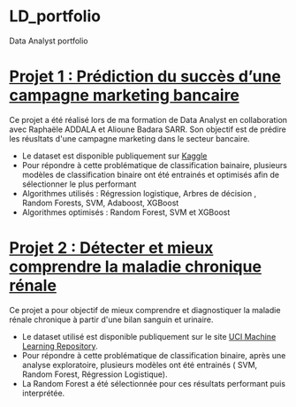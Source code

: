 # LD_portfolio
Data Analyst portfolio

# [Projet 1 : Prédiction du succès d’une campagne marketing bancaire](https://github.com/LeanneDelaunay/Prediction_resultats_campagne_marketing) 

Ce projet a été réalisé lors de ma formation de Data Analyst en collaboration avec Raphaële ADDALA et Alioune Badara SARR.
Son objectif est de prédire les réusltats d'une campagne marketing dans le secteur bancaire.

* Le dataset est disponible publiquement sur [Kaggle](https://www.kaggle.com/janiobachmann/bank-marketing-dataset)
* Pour répondre à cette problématique de classification bainaire, plusieurs modèles de classification binaire ont été entrainés et optimisés afin de sélectionner le plus performant 
* Algorithmes utilisés : Régression logistique, Arbres de décision , Random Forests, SVM, Adaboost, XGBoost
* Algorithmes optimisés : Random Forest, SVM et XGBoost


# [Projet 2 : Détecter et mieux comprendre la maladie chronique rénale](https://github.com/LeanneDelaunay/Projet_Maladie_renale_chronique)

Ce projet a pour objectif de mieux comprendre et diagnostiquer la maladie rénale chronique à partir d'une bilan sanguin et urinaire.

* Le dataset utilisé est disponible publiquement sur le site [UCI Machine Learning Repository](https://archive.ics.uci.edu/dataset/336/chronic+kidney+disease).
* Pour répondre à cette problématique de classification binaire, après une analyse exploratoire, plusieurs modèles ont été entrainés ( SVM, Random Forest, Régression Logistique).
* La Random Forest a été sélectionnée pour ces résultats performant puis interprétée.
